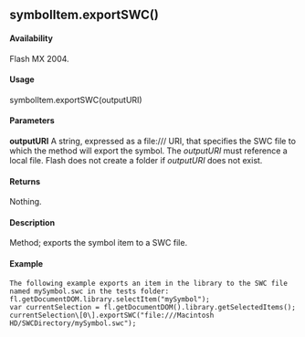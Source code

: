 ## symbolItem.exportSWC()

#### Availability

Flash MX 2004.

#### Usage

symbolItem.exportSWC(outputURI)

#### Parameters

**outputURI** A string, expressed as a file:/// URI, that specifies the SWC file to which the method will export the symbol. The *outputURI* must reference a local file. Flash does not create a folder if *outputURI* does not exist.

#### Returns

Nothing.

#### Description

Method; exports the symbol item to a SWC file.

#### Example

```
The following example exports an item in the library to the SWC file named mySymbol.swc in the tests folder:
fl.getDocumentDOM.library.selectItem("mySymbol");
var currentSelection = fl.getDocumentDOM().library.getSelectedItems(); currentSelection\[0\].exportSWC("file:///Macintosh HD/SWCDirectory/mySymbol.swc");

```